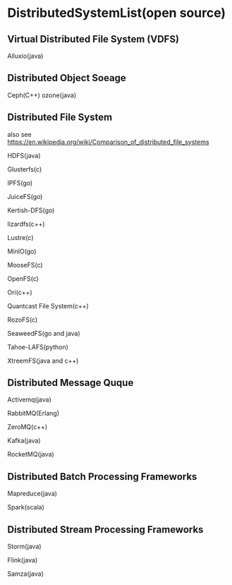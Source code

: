 # DistributedSystemList(open source)

## Virtual Distributed File System (VDFS)

Alluxio(java)

## Distributed Object Soeage 

Ceph(C++)
ozone(java)

## Distributed File System
also see https://en.wikipedia.org/wiki/Comparison_of_distributed_file_systems

HDFS(java)

Glusterfs(c)

IPFS(go)

JuiceFS(go)

Kertish-DFS(go)

lizardfs(c++)

Lustre(c)

MinIO(go)

MooseFS(c)

OpenFS(c)

Ori(c++)

Quantcast File System(c++)

RozoFS(c)

SeaweedFS(go and java)

Tahoe-LAFS(python)

XtreemFS(java and c++)



## Distributed Message Quque

Activemq(java)

RabbitMQ(Erlang)

ZeroMQ(c++)

Kafka(java)

RocketMQ(java)

## Distributed Batch Processing Frameworks

Mapreduce(java)

Spark(scala)


## Distributed Stream Processing Frameworks

Storm(java)

Flink(java)

Samza(java)
